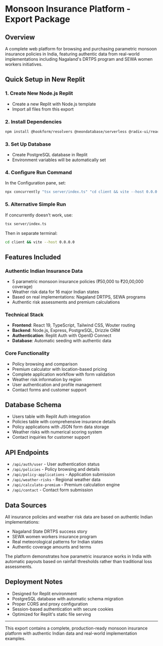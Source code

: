 # Monsoon Insurance Platform - Export Package

## Overview
A complete web platform for browsing and purchasing parametric monsoon insurance policies in India, featuring authentic data from real-world implementations including Nagaland's DRTPS program and SEWA women workers initiatives.

## Quick Setup in New Replit

### 1. Create New Node.js Replit
- Create a new Replit with Node.js template
- Import all files from this export

### 2. Install Dependencies
```bash
npm install @hookform/resolvers @neondatabase/serverless @radix-ui/react-accordion @radix-ui/react-dialog @radix-ui/react-form @radix-ui/react-select @radix-ui/react-tabs @radix-ui/react-toast @tanstack/react-query @types/connect-pg-simple @types/cors @types/express @types/express-session @types/memoizee @types/react @types/react-dom @types/uuid @types/ws @vitejs/plugin-react autoprefixer class-variance-authority clsx concurrently connect-pg-simple cors drizzle-kit drizzle-orm drizzle-zod express express-session lucide-react memoizee openid-client passport postcss react react-dom react-hook-form react-icons tailwind-merge tailwindcss tsx typescript uuid vite wouter ws zod
```

### 3. Set Up Database
- Create PostgreSQL database in Replit
- Environment variables will be automatically set

### 4. Configure Run Command
In the Configuration pane, set:
```bash
npx concurrently "tsx server/index.ts" "cd client && vite --host 0.0.0.0 --port 5173"
```

### 5. Alternative Simple Run
If concurrently doesn't work, use:
```bash
tsx server/index.ts
```
Then in separate terminal:
```bash
cd client && vite --host 0.0.0.0
```

## Features Included

### Authentic Indian Insurance Data
- 5 parametric monsoon insurance policies (₹50,000 to ₹20,00,000 coverage)
- Weather risk data for 16 major Indian states
- Based on real implementations: Nagaland DRTPS, SEWA programs
- Authentic risk assessments and premium calculations

### Technical Stack
- **Frontend**: React 19, TypeScript, Tailwind CSS, Wouter routing
- **Backend**: Node.js, Express, PostgreSQL, Drizzle ORM
- **Authentication**: Replit Auth with OpenID Connect
- **Database**: Automatic seeding with authentic data

### Core Functionality
- Policy browsing and comparison
- Premium calculator with location-based pricing
- Complete application workflow with form validation
- Weather risk information by region
- User authentication and profile management
- Contact forms and customer support

## Database Schema
- Users table with Replit Auth integration
- Policies table with comprehensive insurance details
- Policy applications with JSON form data storage
- Weather risks with numerical scoring system
- Contact inquiries for customer support

## API Endpoints
- `/api/auth/user` - User authentication status
- `/api/policies` - Policy browsing and details
- `/api/policy-applications` - Application submission
- `/api/weather-risks` - Regional weather data
- `/api/calculate-premium` - Premium calculation engine
- `/api/contact` - Contact form submission

## Data Sources
All insurance policies and weather risk data are based on authentic Indian implementations:
- Nagaland State DRTPS success story
- SEWA women workers insurance program
- Real meteorological patterns for Indian states
- Authentic coverage amounts and terms

The platform demonstrates how parametric insurance works in India with automatic payouts based on rainfall thresholds rather than traditional loss assessments.

## Deployment Notes
- Designed for Replit environment
- PostgreSQL database with automatic schema migration
- Proper CORS and proxy configuration
- Session-based authentication with secure cookies
- Optimized for Replit's static file serving

---

This export contains a complete, production-ready monsoon insurance platform with authentic Indian data and real-world implementation examples.